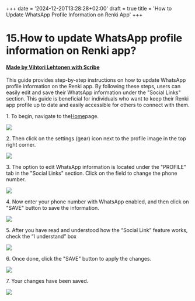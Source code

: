 +++
date = '2024-12-20T13:28:28+02:00'
draft = true
title = 'How to Update WhatsApp Profile Information on Renki App'
+++

# 15.How to update WhatsApp profile information on Renki app?
#### [Made by Vihtori Lehtonen with Scribe](https://scribehow.com/shared/15How_to_update_WhatsApp_profile_information_on_Renki_app__gXCtB3YDSOiacoYzzOVgUA)
This guide provides step-by-step instructions on how to update WhatsApp profile information on the Renki app. By following these steps, users can easily edit and save their WhatsApp information under the "Social Links" section. This guide is beneficial for individuals who want to keep their Renki app profile up to date and easily accessible for others to connect with them.

1\. To begin, navigate to the[Home](https://demo.eu.renki.app/)page.

![](https://ajeuwbhvhr.cloudimg.io/colony-recorder.s3.amazonaws.com/files/2024-04-17/ad534cac-28cf-462f-aa6c-e9fe708ad1d3/File.jpeg?tl_px=0,72&br_px=859,553&force_format=jpeg&q=100&width=860&wat_scale=76&wat=1&wat_opacity=0.7&wat_gravity=northwest&wat_url=https://colony-recorder.s3.us-west-1.amazonaws.com/images/watermarks/FB923C_standard.png&wat_pad=40,212)


2\. Then click on the settings (gear) icon next to the profile image in the top right corner.

![](https://ajeuwbhvhr.cloudimg.io/colony-recorder.s3.amazonaws.com/files/2024-04-17/fe3c620b-7fdb-4296-a511-ca3620d83772/File.jpeg?tl_px=1060,0&br_px=1920,480&force_format=jpeg&q=100&width=860&wat_scale=76&wat=1&wat_opacity=0.7&wat_gravity=northwest&wat_url=https://colony-recorder.s3.us-west-1.amazonaws.com/images/watermarks/FB923C_standard.png&wat_pad=712,6)


3\. The option to edit WhatsApp information is located under the "PROFILE" tab in the "Social Links" section. Click on the field to change the phone number.

![](https://ajeuwbhvhr.cloudimg.io/colony-recorder.s3.amazonaws.com/files/2024-04-17/07f370c7-1792-494b-96d4-e2137e8824c2/user_cropped_screenshot.jpeg?tl_px=200,0&br_px=1920,961&force_format=jpeg&q=100&width=1120.0&wat=1&wat_opacity=0.7&wat_gravity=northwest&wat_url=https://colony-recorder.s3.us-west-1.amazonaws.com/images/watermarks/FB923C_standard.png&wat_pad=771,249)


4\. Now enter your phone number with WhatsApp enabled, and then click on "SAVE" button to save the information.

![](https://ajeuwbhvhr.cloudimg.io/colony-recorder.s3.amazonaws.com/files/2024-04-17/2d3e509b-b193-4d9b-a986-d1d1dc5ccfae/ascreenshot.jpeg?tl_px=1060,326&br_px=1920,807&force_format=jpeg&q=100&width=860&wat_scale=76&wat=1&wat_opacity=0.7&wat_gravity=northwest&wat_url=https://colony-recorder.s3.us-west-1.amazonaws.com/images/watermarks/FB923C_standard.png&wat_pad=461,212)


5\. After you have read and understood how the “Social Link” feature works, check the “I understand” box

![](https://ajeuwbhvhr.cloudimg.io/colony-recorder.s3.amazonaws.com/files/2024-04-17/a3f95daa-c4ee-4602-90aa-6f5926569e6a/File.jpeg?tl_px=544,189&br_px=1920,958&force_format=jpeg&q=100&width=1120.0&wat=1&wat_opacity=0.7&wat_gravity=northwest&wat_url=https://colony-recorder.s3.us-west-1.amazonaws.com/images/watermarks/FB923C_standard.png&wat_pad=524,277)


6\. Once done, click the "SAVE" button to apply the changes.

![](https://ajeuwbhvhr.cloudimg.io/colony-recorder.s3.amazonaws.com/files/2024-04-17/97a1b075-3458-4f7c-adc6-d5ccb6e24c3d/File.jpeg?tl_px=0,0&br_px=1044,682&force_format=jpeg&q=100&width=1120.0&wat=1&wat_opacity=0.7&wat_gravity=northwest&wat_url=https://colony-recorder.s3.us-west-1.amazonaws.com/images/watermarks/FB923C_standard.png&wat_pad=990,570)


7\. Your changes have been saved.

![](https://ajeuwbhvhr.cloudimg.io/colony-recorder.s3.amazonaws.com/files/2024-05-08/24e221fa-6254-4ae7-8954-802ba79ed2f1/screenshot.jpeg?tl_px=420,0&br_px=2140,917&force_format=jpeg&q=100&width=1120.0)